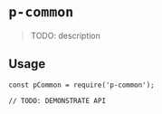 # `p-common`

> TODO: description

## Usage

```
const pCommon = require('p-common');

// TODO: DEMONSTRATE API
```
